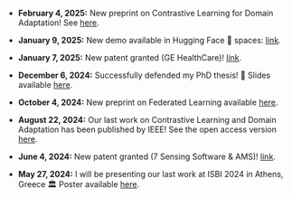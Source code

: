 - <strong>February 4, 2025:</strong> New preprint on Contrastive Learning for Domain Adaptation! See <a href="https://www.arxiv.org/abs/2502.00052" target="_blank" rel="noopener noreferrer">here</a>.

- <strong>January 9, 2025:</strong> New demo available in Hugging Face 🤗 spaces: <a href="https://huggingface.co/spaces/gonzaq/gen-transcrip-transf" target="_blank" rel="noopener noreferrer">link</a>.

- <strong>January 7, 2025:</strong> New patent granted (GE HealthCare)! <a href="https://www.freepatentsonline.com/y2025/0006381.html" target="_blank" rel="noopener noreferrer">link</a>.

- <strong>December 6, 2024:</strong> Successfully defended my PhD thesis! 🎉  Slides available <a href="./static/assets/PhD_defense.pdf" target="_blank" rel="noopener noreferrer">here</a>.

- <strong>October 4, 2024:</strong> New preprint on Federated Learning available <a href="https://arxiv.org/abs/2410.03281" target="_blank" rel="noopener noreferrer">here</a>.

- <strong>August 22, 2024:</strong> Our last work on Contrastive Learning and Domain Adaptation has been published by IEEE! See the open access version <a href="https://univ-tlse2.hal.science/UP-SCIENCES/hal-04577704v1" target="_blank" rel="noopener noreferrer">here</a>.

- <strong>June 4, 2024:</strong> New patent granted (7 Sensing Software & AMS)! <a href="https://patents.google.com/patent/WO2024115382A1/en?oq=WO2024115382A1" target="_blank" rel="noopener noreferrer">link</a>.

- <strong>May 27, 2024:</strong> I will be presenting our last work at ISBI 2024 in Athens, Greece 🏛️ Poster available <a href="./static/assets/isbi_2024_poster.pdf" target="_blank" rel="noopener noreferrer">here</a>.